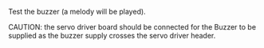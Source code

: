Test the buzzer (a melody will be played).

CAUTION: the servo driver board should be connected for the Buzzer to be supplied as the buzzer supply crosses the servo driver header.

